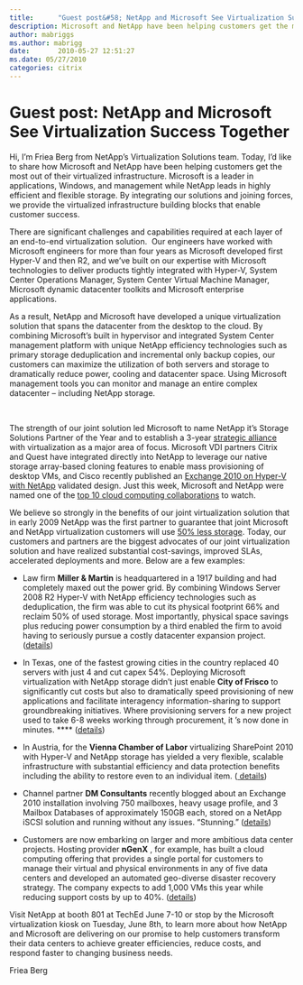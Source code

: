 ```yaml
---
title:      "Guest post&#58; NetApp and Microsoft See Virtualization Success Together"
description: Microsoft and NetApp have been helping customers get the most out of their virtualized infrastructure.
author: mabriggs
ms.author: mabrigg
date:       2010-05-27 12:51:27
ms.date: 05/27/2010
categories: citrix
---
```

# Guest post: NetApp and Microsoft See Virtualization Success Together

Hi, I’m Friea Berg from NetApp’s Virtualization Solutions team. Today, I’d like to share how Microsoft and NetApp have been helping customers get the most out of their virtualized infrastructure. Microsoft is a leader in applications, Windows, and management while NetApp leads in highly efficient and flexible storage. By integrating our solutions and joining forces, we provide the virtualized infrastructure building blocks that enable customer success. 

There are significant challenges and capabilities required at each layer of an end-to-end virtualization solution.  Our engineers have worked with Microsoft engineers for more than four years as Microsoft developed first Hyper-V and then R2, and we’ve built on our expertise with Microsoft technologies to deliver products tightly integrated with Hyper-V, System Center Operations Manager, System Center Virtual Machine Manager, Microsoft dynamic datacenter toolkits and Microsoft enterprise applications.  

As a result, NetApp and Microsoft have developed a unique virtualization solution that spans the datacenter from the desktop to the cloud. By combining Microsoft’s built in hypervisor and integrated System Center management platform with unique NetApp efficiency technologies such as primary storage deduplication and incremental only backup copies, our customers can maximize the utilization of both servers and storage to dramatically reduce power, cooling and datacenter space. Using Microsoft management tools you can monitor and manage an entire complex datacenter – including NetApp storage. 

 

The strength of our joint solution led Microsoft to name NetApp it’s Storage Solutions Partner of the Year and to establish a 3-year [strategic alliance](http://blogs.netapp.com/msenviro/2009/12/microsoft-and-netapp-strategic-alliance.html) with virtualization as a major area of focus. Microsoft VDI partners Citrix and Quest have integrated directly into NetApp to leverage our native storage array-based cloning features to enable mass provisioning of desktop VMs, and Cisco recently published an [Exchange 2010 on Hyper-V with NetApp](http://www.cisco.com/en/US/docs/solutions/Enterprise/Data_Center/App_Networking/hypervexchange.html) validated design. Just this week, Microsoft and NetApp were named one of the [top 10 cloud computing collaborations](http://www.crn.com/software/225100010;jsessionid=ZIIVBLGLTJJ2BQE1GHRSKH4ATMY32JVN?pgno=7) to watch. 

We believe so strongly in the benefits of our joint virtualization solution that in early 2009 NetApp was the first partner to guarantee that joint Microsoft and NetApp virtualization customers will use [50% less storage](http://www.netapp.com/guarantee). Today, our customers and partners are the biggest advocates of our joint virtualization solution and have realized substantial cost-savings, improved SLAs, accelerated deployments and more. Below are a few examples: 

  * Law firm **Miller & Martin** is headquartered in a 1917 building and had completely maxed out the power grid. By combining Windows Server 2008 R2 Hyper-V with NetApp efficiency technologies such as deduplication, the firm was able to cut its physical footprint 66% and reclaim 50% of used storage. Most importantly, physical space savings plus reducing power consumption by a third enabled the firm to avoid having to seriously pursue a costly datacenter expansion project. ([details](http://blogs.netapp.com/msenviro/2010/01/hyperv-webcast.html))  



  * In Texas, one of the fastest growing cities in the country replaced 40 servers with just 4 and cut capex 54%. Deploying Microsoft virtualization with NetApp storage didn’t just enable **City of Frisco** to significantly cut costs but also to dramatically speed provisioning of new applications and facilitate interagency information-sharing to support groundbreaking initiatives. Where provisioning servers for a new project used to take 6-8 weeks working through procurement, it ’s now done in minutes. **** ([details](http://blogs.netapp.com/msenviro/2009/11/city-in-texas-saves-big-with-hyper-v-netapp.html))  



  * In Austria, for the **Vienna Chamber of Labor** virtualizing SharePoint 2010 with Hyper-V and NetApp storage has yielded a very flexible, scalable infrastructure with substantial efficiency and data protection benefits including the ability to restore even to an individual item. ([ details](http://sharepoint-blog.at/post/2010/02/28/Erste-SharePoint-2010-Referenz-Arbeiterkammer-Wien-startet-zentrale-Wissensplattform-mit-NetApp-SAN-Microsoft-Hyper-V-und-SharePoint-Server-2010.aspx))  



  * Channel partner **DM Consultants** recently blogged about an Exchange 2010 installation involving 750 mailboxes, heavy usage profile, and 3 Mailbox Databases of approximately 150GB each, stored on a NetApp iSCSI solution and running without any issues.  “Stunning.” ([details](http://www.msexchange.org/articles_tutorials/exchange-server-2010/migration-deployment/running-exchange-2010-on-hyper-v-r2.html))  



  * Customers are now embarking on larger and more ambitious data center projects. Hosting provider **nGenX** , for example, has built a cloud computing offering that provides a single portal for customers to manage their virtual and physical environments in any of five data centers and developed an automated geo-diverse disaster recovery strategy. The company expects to add 1,000 VMs this year while reducing support costs by up to 40%. ([details](https://www.microsoft.com/casestudies/Case_Study_Detail.aspx?CaseStudyID=4000006911))  




Visit NetApp at booth 801 at TechEd June 7-10 or stop by the Microsoft virtualization kiosk on Tuesday, June 8th, to learn more about how NetApp and Microsoft are delivering on our promise to help customers transform their data centers to achieve greater efficiencies, reduce costs, and respond faster to changing business needs.

Friea Berg
